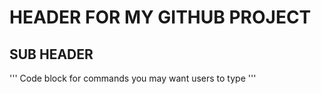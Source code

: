 # HEADER FOR MY GITHUB PROJECT
## SUB HEADER
'''
Code block for commands you may want users to type
'''



